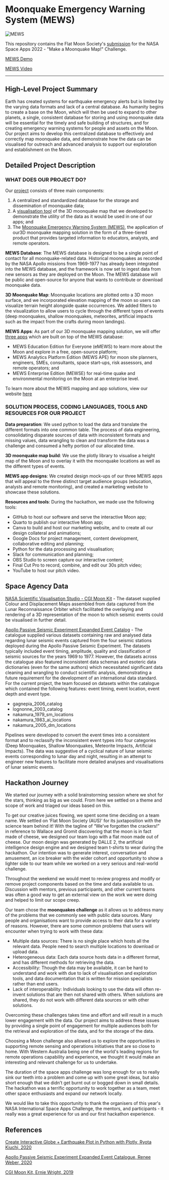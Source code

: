 # Moonquake Emergency Warning System (MEWS)

![MEWS](https://github.com/calvpang/FMS_Moonquake/blob/main/Images/MEWS_logo/MEWS%20logo.png?raw=true)

This repository contains the Flat Moon Society's [submission](https://2022.spaceappschallenge.org/challenges/2022-challenges/moonquake-map/teams/flat-moon-society-aus/project) for the NASA Space Apps 2022 - "Make a Moonquake Map!" Challenge.

[MEWS Demo](https://calvpang.github.io/MEWS_Site/posts/2022-10-02-MEWS/)

[MEWS Video](https://youtu.be/DOFP5LiE0fs)

---
## High-Level Project Summary
Earth has created systems for earthquake emergency alerts but is limited by the varying data formats and lack of a central database. As humanity begins to create a base on the Moon, which will then be used to expand to other planets, a single, consistent database for storing and using moonquake data will be essential for the timely and safe building of structures, and for creating emergency warning systems for people and assets on the Moon. Our project aims to develop this centralized database to effectively and correctly map moonquake data, and demonstrate how the data can be visualised for outreach and advanced analysis to support our exploration and establishment on the Moon.

## Detailed Project Description
### WHAT DOES OUR PROJECT DO?

Our [project](https://github.com/calvpang/MEWS) consists of three main components:

1. A centralized and standardized database for the storage and dissemination of moonquake data;
2. A [visualisation tool](https://calvpang.github.io/MEWS_Site/posts/2022-10-02-MEWS/) of the 3D moonquake map that we developed to demonstrate the utility of the data as it would be used in one of our apps; and
3. The [Moonquake Emergency Warning System (MEWS)](https://flatmoonsociety.my.canva.site/), the application of our3D moonquake mapping solution in the form of a three-tiered product that provides targeted information to educators, analysts, and remote operators.

**MEWS Database**: The MEWS database is designed to be a single point of contact for all moonquake-related data. Historical moonquakes as recorded by the NASA Apollo missions from 1969-1977 has already been integrated into the MEWS database, and the framework is now set to ingest data from new sensors as they are deployed on the Moon. The MEWS database will be public and open-source for anyone that wants to contribute or download moonquake data.

**3D Moonquake Map**: Moonquake locations are plotted onto a 3D moon surface, and we incorporated elevation mapping of the moon so users can visualize terrain height alongside quake occurrences. We added filters to the visualization to allow users to cycle through the different types of events (deep moonquakes, shallow moonquakes, meteorites, artificial impacts such as the impact from the crafts during moon landings).

**MEWS Apps**: As part of our 3D moonquake mapping solution, we will offer [three apps](https://flatmoonsociety.my.canva.site/) which are built on top of the MEWS database:

- MEWS Education Edition for Everyone (eMEWS) to learn more about the Moon and explore in a free, open-source platform;
- MEWS Analytics Platform Edition (MEWS APE) for moon site planners, engineers, SMEs, consultants, space start-ups, risk assessors, and remote operators; and
- MEWS Enterprise Edition (MEWSE) for real-time quake and environmental monitoring on the Moon at an enterprise level.

To learn more about the MEWS mapping and app solutions, view our website [here](https://flatmoonsociety.my.canva.site/)

### SOLUTION PROCESS, CODING LANGUAGES, TOOLS AND RESOURCES FOR OUR PROJECT

**Data preparation**: We used python to load the data and translate the different formats into one common table. The process of data engineering, consolidating disparate sources of data with inconsistent formats and missing values, data wrangling to clean and transform the data was a challenge and consumed a hefty portion of our allocated time. 

**3D moonquake map build**: We use the plotly library to visualise a height map of the Moon and to overlay it with the moonquake locations as well as the different types of events.

**MEWS app designs**: We created design mock-ups of our three MEWS apps that will appeal to the three distinct target audience groups (education, analysts and remote monitoring), and created a marketing website to showcase these solutions.

**Resources and tools**: During the hackathon, we made use the following tools:
- GitHub to host our software and serve the interactive Moon app;
- Quarto to publish our interactive Moon app;
- Canva to build and host our marketing website, and to create all our design collateral and animations;
- Google Docs for project management, content development, collaborative editing and planning;
- Python for the data processing and visualisation;
- Slack for communication and planning;
- OBS Studio to screen capture our interactive content;
- Final Cut Pro to record, combine, and edit our 30s pitch video;
- YouTube to host our pitch video.

## Space Agency Data
[NASA Scientific Visualisation Studio - CGI Moon Kit](https://svs.gsfc.nasa.gov/cgi-bin/details.cgi?aid=4720) - The dataset supplied Colour and Displacement Maps assembled from data captured from the Lunar Reconnaissance Orbiter which facilitated the overlaying and rendering of a 3D representation of the moon to which seismic events could be visualised in further detail.

[Apollo Passive Seismic Experiment Expanded Event Catalog](https://pds-geosciences.wustl.edu/missions/apollo/seismic_event_catalog.htm) - The catalogue supplied various datasets containing raw and analysed data regarding lunar seismic events captured from the four seismic stations deployed during the Apollo Passive Seismic Experiment. The datasets typically included event timing, amplitude, quality and classification of seismic sources for the years 1969 to 1977. However, the datasets across the catalogue also featured inconsistent data schemas and esoteric data dictionaries (even for the same authors) which necessitated significant data cleaning and wrangling to conduct scientific analysis, demonstrating a future requirement for the development of an international data standard. For the current project, the team focused on datasets within the catalogue which contained the following features: event timing, event location, event depth and event type.
- gagnepia_2006_catalog
- lognonne_2003_catalog
- nakamura_1979_sm_locations
- nakamura_1983_ai_locations
- nakamura_2005_dm_locations

Pipelines were developed to convert the event times into a consistent format and to reclassify the inconsistent event types into four categories (Deep Moonquakes, Shallow Moonquakes, Meteorite Impacts, Artificial Impacts). The data was suggestive of a cyclical nature of lunar seismic events corresponding to lunar day and night, resulting in an attempt to engineer new features to facilitate more detailed analyses and visualisations of lunar seismic events.

## Hackathon Journey
We started our journey with a solid brainstorming session where we shot for the stars, thinking as big as we could. From here we settled on a theme and scope of work and triaged our ideas based on this. 

To get our creative juices flowing, we spent some time deciding on a team name. We settled on ‘Flat Moon Society (AUS)’ for its juxtaposition with the science team behind it! With the tagline of “We've forgotten the crackers!” in reference to Wallace and Gromit discovering that the moon is in fact made of cheese, we designed our team logo with a flat moon made out of cheese. Our moon design was generated by DALLE 2, the artificial intelligence design engine and we designed team t-shirts to wear during the hackathon. Our intention was to generate interest, conversation and amusement, an ice breaker with the wider cohort and opportunity to show a lighter side to our team while we worked on a very serious and real-world challenge.

Throughout the weekend we would meet to review progress and modify or remove project components based on the time and data available to us. Discussion with mentors, previous participants, and other current teams was often a good way to get an external view on the work we were doing and helped to limit our scope creep.

Our team chose the **moonquakes challenge** as it allows us to address many of the problems that we commonly see with public data sources. Many people and organisations want to provide access to their data for a variety of reasons. However, there are some common problems that users will encounter when trying to work with these data:
- Multiple data sources: There is no single place which hosts all the relevant data. People need to search multiple locations to download or upload data.
- Heterogeneous data: Each data source hosts data in a different format, and has different methods for retrieving the data.
- Accessibility: Though the data may be available, it can be hard to understand and work with due to lack of visualisation and exploration tools, and data documentation that is written for mission specialists rather than end users.
- Lack of interoperability: Individuals looking to use the data will often re-invent solutions that are then not shared with others. When solutions are shared, they do not work with different data sources or with other solutions.

Overcoming these challenges takes time and effort and will result in a much lower engagement with the data. Our project aims to address these issues by providing a single point of engagement for multiple audiences both for the retrieval and exploration of the data, and for the storage of the data.

Choosing a Moon challenge also allowed us to explore the opportunities in supporting remote sensing and operations initiatives that are so close to home. With Western Australia being one of the world's leading regions for remote operations capability and experience, we thought it would make an interesting and relevant challenge for us to undertake.

The duration of the space apps challenge was long enough for us to really sink our teeth into a problem and come up with some great ideas, but also short enough that we didn’t get burnt out or bogged down in small details. The hackathon was a terrific opportunity to work together as a team, meet other space enthusiasts and expand our network locally.

We would like to take this opportunity to thank the organisers of this year's NASA International Space Apps Challenge, the mentors, and participants - it really was a great experience for us and our first hackathon experience.

## References
[Create Interactive Globe + Earthquake Plot in Python with Plotly, Ryota Kiuchi, 2020](https://towardsdatascience.com/create-interactive-globe-earthquake-plot-in-python-b0b52b646f27) 

[Apollo Passive Seismic Experiment Expanded Event Catalogue, Renee Weber, 2020](https://pds-geosciences.wustl.edu/missions/apollo/seismic_event_catalog.htm)

[CGI Moon Kit, Ernie Wright, 2019](https://svs.gsfc.nasa.gov/cgi-bin/details.cgi?aid=4720)
